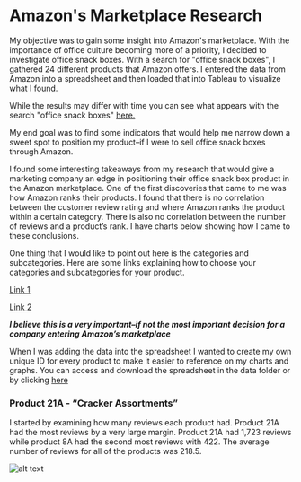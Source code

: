 Amazon's Marketplace Research 
======

My objective was to gain some insight into Amazon's marketplace. With the importance of office culture becoming more of a priority, I decided to investigate office snack boxes. With a search for "office snack boxes", I gathered 24 different products that Amazon offers. I entered the data from Amazon into a spreadsheet and then loaded that into Tableau to visualize what I found.

While the results may differ with time you can see what appears with the search "office snack boxes" [here.](https://www.amazon.com/s?k=office+snack+boxes&ref=nb_sb_noss)

My end goal was to find some indicators that would help me narrow down a sweet spot to position my product–if I were to sell office snack boxes through Amazon. 

I found some interesting takeaways from my research that would give a marketing company an edge in positioning their office snack box product in the Amazon marketplace. One of the first discoveries that came to me was how Amazon ranks their products. I found that there is no correlation between the customer review rating and where Amazon ranks the product within a certain category. There is also no correlation between the number of reviews and a product’s rank. I have charts below showing how I came to these conclusions. 

One thing that I would like to point out here is the categories and subcategories.
Here are some links explaining how to choose your categories and subcategories for your product. 

[Link 1](https://sellercentral.amazon.com/gp/help/external/G23531) 

[Link 2](https://sellercentral.amazon.com/gp/help/external/10471?language=en_US&ref=efph_10471_cont_G23531)

**_I believe this is a very important–if not the most important decision for a company entering Amazon’s marketplace_**

When I was adding the data into the spreadsheet I wanted to create my own unique ID for every product to make it easier to reference on my charts and graphs. You can access and download the spreadsheet in the data folder or by clicking [here](https://github.com/Stevenlutton/AmazonResearch/blob/master/Data/My_Amazon_Market_Research.xlsx)

### Product 21A - “Cracker Assortments”

I started by examining how many reviews each product had. Product 21A had the most reviews by a very large margin. Product 21A had 1,723 reviews while product 8A had the second most reviews with 422. The average number of reviews for all of the products was 218.5. 

![alt text](https://github.com/Stevenlutton/AmazonResearch/blob/master/Images/%23ofReviews.png)


